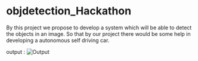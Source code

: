 # objdetection_Hackathon

By this project we propose to develop a system which will be able to detect the objects in an image. So that by our project there would be some help in developing a autonomous self driving car.


output :
![Output](https://user-images.githubusercontent.com/76056833/192439051-9c92a2d2-51e9-477f-8336-aa4b1fd60517.png)
